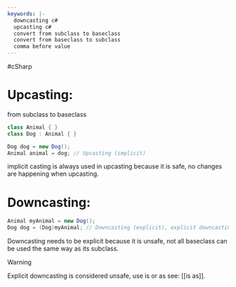 ```yaml
---
keywords: |-
  downcasting c#
  upcasting c#
  convert from subclass to baseclass
  convert from baseclass to subclass
  comma before value
---
```

#cSharp 
# Upcasting:
from subclass to baseclass
```c#
class Animal { }
class Dog : Animal { }

Dog dog = new Dog();
Animal animal = dog; // Upcasting (implicit)
```
implicit casting is always used in upcasting because it is safe, no changes are happening when upcasting.
# Downcasting:
```c#
Animal myAnimal = new Dog();
Dog dog = (Dog)myAnimal; // Downcasting (explicit), explicit downcasting is unsafe, use 'as' or 'is' if possible
```
Downcasting needs to be explicit because it is unsafe, not all baseclass can be used the same way as its subclass.
>[!warning]
Explicit downcasting is considered unsafe, use is or as see: [[is as]].
